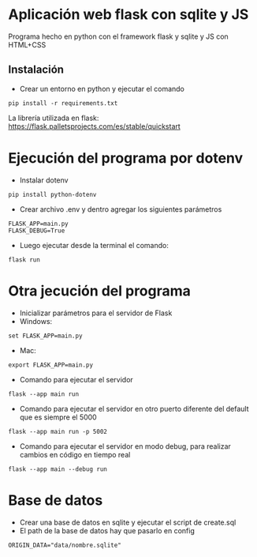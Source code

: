 # Aplicación web flask con sqlite y JS

Programa hecho en python con el framework flask y sqlite y JS con HTML+CSS

## Instalación
- Crear un entorno en python y ejecutar el comando
```
pip install -r requirements.txt
```

La librería utilizada en flask: https://flask.palletsprojects.com/es/stable/quickstart

# Ejecución del programa por dotenv
- Instalar dotenv
```
pip install python-dotenv
```
- Crear archivo .env y dentro agregar los siguientes parámetros
```
FLASK_APP=main.py
FLASK_DEBUG=True
```
- Luego ejecutar desde la terminal el comando:
```
flask run
```

# Otra jecución del programa
- Inicializar parámetros para el servidor de Flask
- Windows: 
```
set FLASK_APP=main.py
```
- Mac:
```
export FLASK_APP=main.py
```

- Comando para ejecutar el servidor
```
flask --app main run
```

- Comando para ejecutar el servidor en otro puerto diferente del default que es siempre el 5000
```
flask --app main run -p 5002
```

- Comando para ejecutar el servidor en modo debug, para realizar cambios en código en tiempo real
```
flask --app main --debug run
```

# Base de datos
- Crear una base de datos en sqlite y ejecutar el script de create.sql
- El path de la base de datos hay que pasarlo en config
```
ORIGIN_DATA="data/nombre.sqlite"
```
